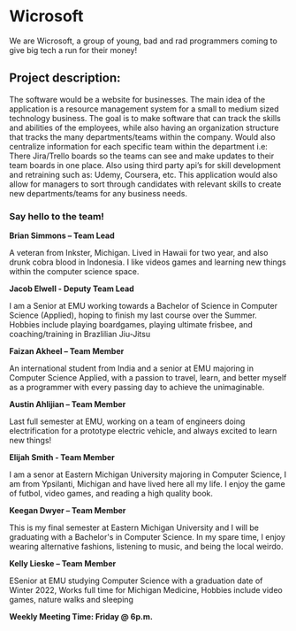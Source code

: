 # Wicrosoft
We are Wicrosoft, a group of young, bad and rad programmers coming to give big tech a run for their money!

## Project description:
The software would be a website for businesses. The main idea of the application is a resource management system for a small to medium sized technology business. The goal is to make software that can track the skills and abilities of the employees, while also having an organization structure that tracks the many departments/teams within the company. Would also centralize information for each specific team within the department i.e: There Jira/Trello boards so the teams can see and make updates to their team boards in one place. Also using third party api’s for skill development and retraining such as: Udemy, Coursera, etc. This application would also allow for managers to sort through candidates with relevant skills to create new departments/teams for any business needs.

### Say hello to the team!
**Brian Simmons – Team Lead**

A veteran from Inkster, Michigan. Lived in Hawaii for two year, and also drunk cobra blood in Indonesia. I like videos games and learning new things within the computer science space.

**Jacob Elwell - Deputy Team Lead**

I am a Senior at EMU working towards a Bachelor of Science in Computer Science (Applied), hoping to finish my last course over the Summer. Hobbies include playing boardgames, playing ultimate frisbee, and coaching/training in Brazlilian Jiu-Jitsu

**Faizan Akheel – Team Member**

An international student from India and a senior at EMU majoring in Computer Science Applied, with a passion to travel, learn, and better myself as a programmer with every passing day to achieve the unimaginable.

**Austin Ahlijian – Team Member**

Last full semester at EMU, working on a team of engineers doing electrification for a prototype electric vehicle, and always excited to learn new things!

**Elijah Smith - Team Member**

I am a senor at Eastern Michigan University majoring in Computer Science, I am from Ypsilanti, Michigan and have lived here all my life. I enjoy the game of futbol, video games, and reading a high quality book.

**Keegan Dwyer – Team Member**

This is my final semester at Eastern Michigan University and I will be graduating with a Bachelor's in Computer Science. In my spare time, I enjoy wearing alternative fashions, listening to music, and being the local weirdo.


**Kelly Lieske – Team Member**

ESenior at EMU studying Computer Science with a graduation date of Winter 2022, Works full time for Michigan Medicine, Hobbies include video games, nature walks and sleeping


**Weekly Meeting Time: Friday @ 6p.m.**
